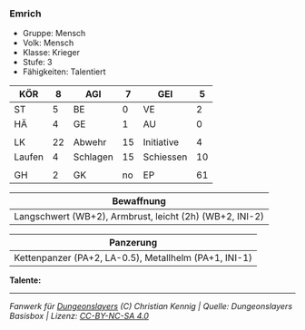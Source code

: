 ### Emrich  
- Gruppe: Mensch  
- Volk: Mensch  
- Klasse: Krieger  
- Stufe: 3  
- Fähigkeiten: Talentiert  


| KÖR | 8 | AGI | 7 | GEI | 5 |
| --- | --- | --- | --- | --- | --- |
| ST | 5 | BE | 0 | VE | 2 |
| HÄ | 4 | GE | 1 | AU | 0 |
|  |  |  |  |  |  |
| LK | 22 | Abwehr | 15 | Initiative | 4 |
| Laufen | 4 | Schlagen | 15 | Schiessen | 10 |
|  |  |  |  |  |  |
| GH | 2 | GK | no | EP | 61 |


| Bewaffnung |
| --- |
| Langschwert (WB+2), Armbrust, leicht (2h) (WB+2, INI-2) |


| Panzerung |
| --- |
| Kettenpanzer (PA+2, LA-0.5), Metallhelm (PA+1, INI-1) |


**Talente:**  






___
*Fanwerk für [Dungeonslayers](https://www.dungeonslayers.net/) (C) Christian Kennig | Quelle: Dungeonslayers Basisbox | Lizenz: [CC-BY-NC-SA 4.0](https://creativecommons.org/licenses/by-nc-sa/4.0/deed.de)*